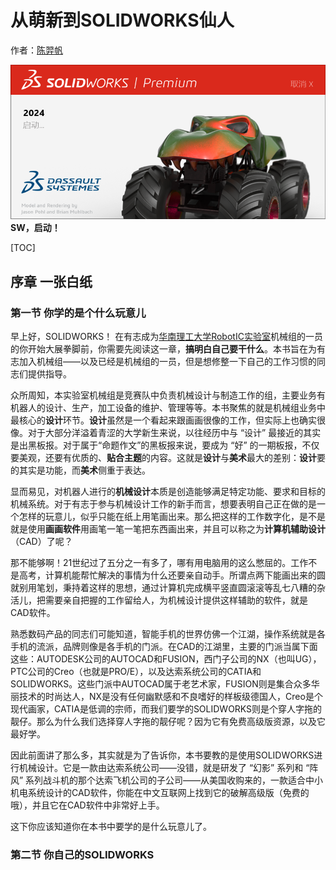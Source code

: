 # 从萌新到SOLIDWORKS仙人

作者：[陈羿帆](https://www.zhihu.com/people/xiao-fan-chuan-de-miao-zhu-zi)

![Cover](Cover.png)
**SW，启动！**

[TOC]

## 序章 一张白纸

### 第一节 你学的是个什么玩意儿

早上好，SOLIDWORKS！
在有志成为[华南理工大学RobotIC实验室](https://space.bilibili.com/3493115813955925/)机械组的一员的你开始大展拳脚前，你需要先阅读这一章，**搞明白自己要干什么**。本书旨在为有志加入机械组——以及已经是机械组的一员，但是想修整一下自己的工作习惯的同志们提供指导。

众所周知，本实验室机械组是竞赛队中负责机械设计与制造工作的组，主要业务有机器人的设计、生产，加工设备的维护、管理等等。本书聚焦的就是机械组业务中最核心的**设计**环节。**设计**虽然是一个看起来跟画画很像的工作，但实际上也确实很像。对于大部分洋溢着青涩的大学新生来说，以往经历中与 “设计” 最接近的其实是出黑板报。对于属于“命题作文”的黑板报来说，要成为 “好” 的一期板报，不仅要美观，还要有优质的、**贴合主题**的内容。这就是**设计**与**美术**最大的差别：**设计**要的其实是功能，而**美术**侧重于表达。

显而易见，对机器人进行的**机械设计**本质是创造能够满足特定功能、要求和目标的机械系统。对于有志于参与机械设计工作的新手而言，想要表明自己正在做的是一个怎样的玩意儿，似乎只能在纸上用笔画出来。那么把这样的工作数字化，是不是就是使用**画画软件**用画笔一笔一笔把东西画出来，并且可以称之为**计算机辅助设计**（CAD）了呢？

那不能够啊！21世纪过了五分之一有多了，哪有用电脑用的这么憋屈的。工作不是高考，计算机能帮忙解决的事情为什么还要亲自动手。所谓点两下能画出来的圆就别用笔划，秉持着这样的思想，通过计算机完成横平竖直圆滚滚等乱七八糟的杂活儿，把需要亲自把握的工作留给人，为机械设计提供这样辅助的软件，就是CAD软件。

熟悉数码产品的同志们可能知道，智能手机的世界仿佛一个江湖，操作系统就是各手机的流派，品牌则像是各手机的门派。在CAD的江湖里，主要的门派当属下面这些：AUTODESK公司的AUTOCAD和FUSION，西门子公司的NX（也叫UG），PTC公司的Creo（也就是PRO/E），以及达索系统公司的CATIA和SOLIDWORKS。这些门派中AUTOCAD属于老艺术家，FUSION则是集合众多华丽技术的时尚达人，NX是没有任何幽默感和不良嗜好的样板级德国人，Creo是个现代画家，CATIA是低调的宗师，而我们要学的SOLIDWORKS则是个穿人字拖的靓仔。那么为什么我们选择穿人字拖的靓仔呢？因为它有免费高级版资源，以及它最好学。

因此前面讲了那么多，其实就是为了告诉你，本书要教的是使用SOLIDWORKS进行机械设计。它是一款由达索系统公司——没错，就是研发了 “幻影” 系列和 “阵风” 系列战斗机的那个达索飞机公司的子公司——从美国收购来的，一款适合中小机电系统设计的CAD软件，你能在中文互联网上找到它的破解高级版（免费的哦），并且它在CAD软件中非常好上手。

这下你应该知道你在本书中要学的是什么玩意儿了。

### 第二节 你自己的SOLIDWORKS


